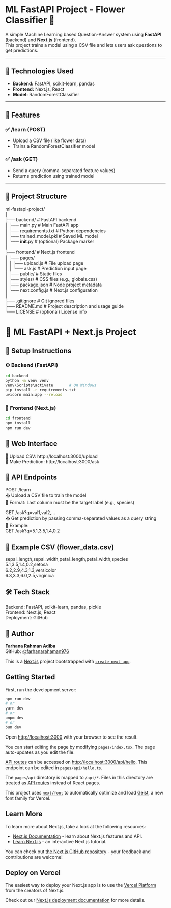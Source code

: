# ML FastAPI Project - Flower Classifier 🌸

A simple Machine Learning based Question-Answer system using **FastAPI** (backend) and **Next.js** (frontend).  
This project trains a model using a CSV file and lets users ask questions to get predictions.

---

## 🔧 Technologies Used
- **Backend:** FastAPI, scikit-learn, pandas
- **Frontend:** Next.js, React
- **Model:** RandomForestClassifier

---

## 🚀 Features

### ✅ /learn (POST)
- Upload a CSV file (like flower data)
- Trains a RandomForestClassifier model

### ✅ /ask (GET)
- Send a query (comma-separated feature values)
- Returns prediction using trained model

---

## 📁 Project Structure

ml-fastapi-project/  
│  
├── backend/               # FastAPI backend  
│   ├── main.py            # Main FastAPI app  
│   ├── requirements.txt   # Python dependencies  
│   ├── trained_model.pkl  # Saved ML model  
│   └── __init__.py        # (optional) Package marker  
│  
├── frontend/              # Next.js frontend  
│   ├── pages/  
│   │   ├── upload.js      # File upload page  
│   │   └── ask.js         # Prediction input page  
│   ├── public/            # Static files  
│   ├── styles/            # CSS files (e.g., globals.css)  
│   ├── package.json       # Node project metadata  
│   └── next.config.js     # Next.js configuration  
│  
├── .gitignore             # Git ignored files  
├── README.md              # Project description and usage guide  
└── LICENSE                # (optional) License info  

# 🌸 ML FastAPI + Next.js Project

## 🔧 Setup Instructions

### ⚙️ Backend (FastAPI)

```bash
cd backend
python -m venv venv
venv\Scripts\activate       # On Windows
pip install -r requirements.txt
uvicorn main:app --reload
```

### 🚀 Frontend (Next.js)

```bash
cd frontend
npm install
npm run dev
```

## 🔗 Web Interface

🌼 Upload CSV: http://localhost:3000/upload  
🌼 Make Prediction: http://localhost:3000/ask  

## 🧪 API Endpoints

POST /learn  
📤 Upload a CSV file to train the model  
📌 Format: Last column must be the target label (e.g., species)  

GET /ask?q=val1,val2,...  
📥 Get prediction by passing comma-separated values as a query string  
📌 Example:  
GET /ask?q=5.1,3.5,1.4,0.2  

## 📂 Example CSV (flower_data.csv)

sepal_length,sepal_width,petal_length,petal_width,species  
5.1,3.5,1.4,0.2,setosa  
6.2,2.9,4.3,1.3,versicolor  
6.3,3.3,6.0,2.5,virginica  

## 🛠 Tech Stack

Backend: FastAPI, scikit-learn, pandas, pickle  
Frontend: Next.js, React  
Deployment: GitHub  

## 🧾 Author

**Farhana Rahman Adiba**  
GitHub: [@farhanarahaman976](https://github.com/farhanarahaman976)



This is a [Next.js](https://nextjs.org) project bootstrapped with [`create-next-app`](https://nextjs.org/docs/pages/api-reference/create-next-app).

## Getting Started

First, run the development server:

```bash
npm run dev
# or
yarn dev
# or
pnpm dev
# or
bun dev
```

Open [http://localhost:3000](http://localhost:3000) with your browser to see the result.

You can start editing the page by modifying `pages/index.tsx`. The page auto-updates as you edit the file.

[API routes](https://nextjs.org/docs/pages/building-your-application/routing/api-routes) can be accessed on [http://localhost:3000/api/hello](http://localhost:3000/api/hello). This endpoint can be edited in `pages/api/hello.ts`.

The `pages/api` directory is mapped to `/api/*`. Files in this directory are treated as [API routes](https://nextjs.org/docs/pages/building-your-application/routing/api-routes) instead of React pages.

This project uses [`next/font`](https://nextjs.org/docs/pages/building-your-application/optimizing/fonts) to automatically optimize and load [Geist](https://vercel.com/font), a new font family for Vercel.

## Learn More

To learn more about Next.js, take a look at the following resources:

- [Next.js Documentation](https://nextjs.org/docs) - learn about Next.js features and API.
- [Learn Next.js](https://nextjs.org/learn-pages-router) - an interactive Next.js tutorial.

You can check out [the Next.js GitHub repository](https://github.com/vercel/next.js) - your feedback and contributions are welcome!

## Deploy on Vercel

The easiest way to deploy your Next.js app is to use the [Vercel Platform](https://vercel.com/new?utm_medium=default-template&filter=next.js&utm_source=create-next-app&utm_campaign=create-next-app-readme) from the creators of Next.js.

Check out our [Next.js deployment documentation](https://nextjs.org/docs/pages/building-your-application/deploying) for more details.

